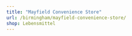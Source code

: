 ```yaml
---
title: "Mayfield Convenience Store"
url: /birmingham/mayfield-convenience-store/
shop: Lebensmittel
---
```

